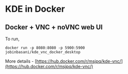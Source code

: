 # KDE in Docker

## Docker + VNC + noVNC web UI

To run, 

    docker run -p 8080:8080 -p 5900:5900 jobinbasani/kde_vnc_docker_desktop

More details - [https://hub.docker.com/r/msjpq/kde-vnc/](https://hub.docker.com/r/msjpq/kde-vnc/)
